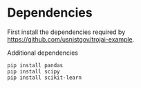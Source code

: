 # Dependencies

First install the dependencies required by https://github.com/usnistgov/trojai-example.

Additional dependencies
```
pip install pandas
pip install scipy
pip install scikit-learn
```
